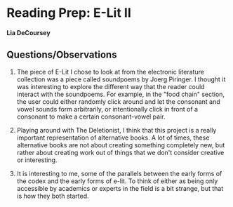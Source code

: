 # Reading Prep: E-Lit II

#### Lia DeCoursey

## Questions/Observations

1. The piece of E-Lit I chose to look at from the electronic literature collection was a piece called soundpoems by Joerg Piringer. I thought it was interesting to explore the different way that the reader could interact with the soundpoems. For example, in the "food chain" section, the user could either randomly click around and let the consonant and vowel sounds form arbitrarily, or intentionally click in front of a consonant to make a certain consonant-vowel pair.

2. Playing around with The Deletionist, I think that this project is a really important representation of alternative books. A lot of times, these alternative books are not about creating something completely new,  but rather about creating work out of things that we don't consider creative or interesting.

3. It is interesting to me, some of the parallels between the early forms of the codex and the early forms of e-lit. To think of either as being only accessible by academics or experts in the field is a bit strange, but that is how they both started.